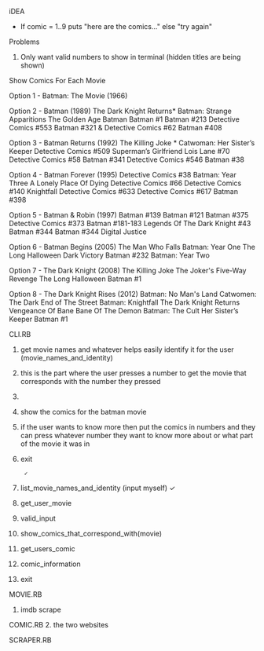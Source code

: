 iDEA 

- If comic = 1..9 puts "here are the comics..."
else "try again"

Problems
1. Only want valid numbers to show in terminal (hidden titles are being shown)


Show Comics For Each Movie

Option 1 - Batman: The Movie (1966)


Option 2 - Batman (1989)
        The Dark Knight Returns*
        Batman: Strange Apparitions
        The Golden Age Batman
        Batman #1
        Batman #213
        Detective Comics #553
        Batman #321 & Detective Comics #62
        Batman #408

Option 3 - Batman Returns (1992)
        The Killing Joke *
        Catwoman: Her Sister’s Keeper
        Detective Comics #509
        Superman’s Girlfriend Lois Lane #70
        Detective Comics #58
        Batman #341
        Detective Comics #546
        Batman #38

Option 4 - Batman Forever (1995)
        Detective Comics #38
        Batman: Year Three
        A Lonely Place Of Dying
        Detective Comics #66
        Detective Comics #140
        Knightfall
        Detective Comics #633
        Detective Comics #617
        Batman #398

Option 5 - Batman & Robin (1997)
        Batman #139
        Batman #121
        Batman #375
        Detective Comics #373
        Batman #181-183
        Legends Of The Dark Knight #43
        Batman #344 
        Batman #344
        Digital Justice


Option 6 - Batman Begins (2005)
        The Man Who Falls
        Batman: Year One
        The Long Halloween
        Dark Victory 
        Batman #232
        Batman: Year Two

Option 7 - The Dark Knight (2008)
        The Killing Joke
        The Joker's Five-Way Revenge
        The Long Halloween
        Batman #1

Option 8 - The Dark Knight Rises (2012)
        Batman: No Man's Land
        Catwomen: The Dark End of The Street
        Batman: Knightfall
        The Dark Knight Returns
        Vengeance Of Bane
        Bane Of The Demon
        Batman: The Cult 
        Her Sister’s Keeper
        Batman #1


 


CLI.RB
1. get movie names and whatever helps easily identify it for the user (movie_names_and_identity)
2. this is the part where the user presses a number to get the movie that corresponds with the number they pressed 
3.  
4. show the comics for the batman movie
5. if the user wants to know more then put the comics in numbers and they can press whatever number they want to know more about or what part of the movie it was in
6. exit 

        ✓

1. list_movie_names_and_identity (input myself)  ✓
2. get_user_movie
3. valid_input
4. show_comics_that_correspond_with(movie)
5. get_users_comic
6. comic_information
7. exit

MOVIE.RB
1. imdb scrape

COMIC.RB
2. the two websites

SCRAPER.RB

